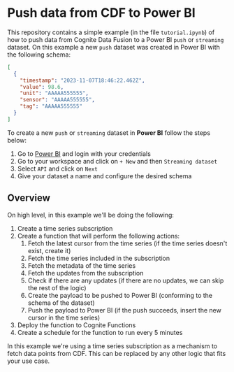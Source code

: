 # Push data from CDF to Power BI

This repository contains a simple example (in the file `tutorial.ipynb`) of how to push data from Cognite Data Fusion to a Power BI `push` or `streaming` dataset. On this example a new `push` dataset was created in Power BI with the following schema:

```json
[
  {
    "timestamp": "2023-11-07T18:46:22.462Z",
    "value": 98.6,
    "unit": "AAAAA555555",
    "sensor": "AAAAA555555",
    "tag": "AAAAA555555"
  }
]
```

To create a new `push` or `streaming` dataset in **Power BI** follow the steps below:

1. Go to [Power BI](https://app.powerbi.com/) and login with your credentials
2. Go to your workspace and click on `+ New` and then `Streaming dataset`
3. Select `API` and click on `Next`
4. Give your dataset a name and configure the desired schema

## Overview

On high level, in this example we'll be doing the following:

1. Create a time series subscription
2. Create a function that will perform the following actions:
   1. Fetch the latest cursor from the time series (if the time series doesn't exist, create it)
   2. Fetch the time series included in the subscription
   3. Fetch the metadata of the time series
   4. Fetch the updates from the subscription
   5. Check if there are any updates (if there are no updates, we can skip the rest of the logic)
   6. Create the payload to be pushed to Power BI (conforming to the schema of the dataset)
   7. Push the payload to Power BI (if the push succeeds, insert the new cursor in the time series)
3. Deploy the function to Cognite Functions
4. Create a schedule for the function to run every 5 minutes

In this example we're using a time series subscription as a mechanism to fetch data points from CDF. This can be replaced by any other logic that fits your use case.
